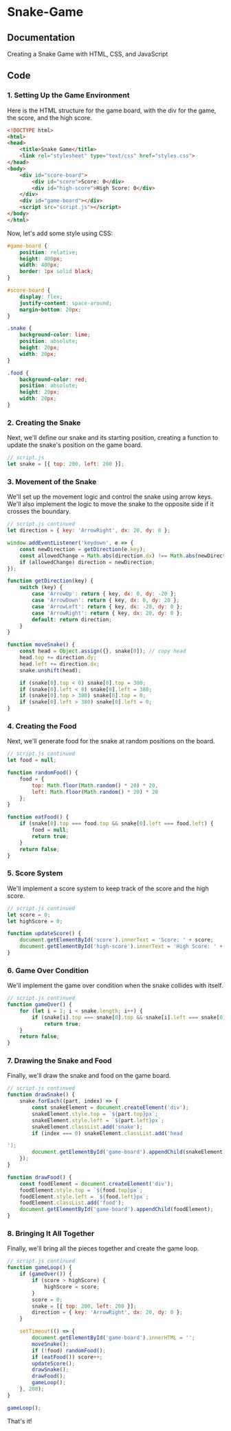 # Snake-Game


## Documentation

Creating a Snake Game with HTML, CSS, and JavaScript

## Code

### 1. Setting Up the Game Environment

Here is the HTML structure for the game board, 
with the div for the game, the score, and the high score.

```html
<!DOCTYPE html>
<html>
<head>
    <title>Snake Game</title>
    <link rel="stylesheet" type="text/css" href="styles.css">
</head>
<body>
    <div id="score-board">
        <div id="score">Score: 0</div>
        <div id="high-score">High Score: 0</div>
    </div>
    <div id="game-board"></div>
    <script src="script.js"></script>
</body>
</html>
```

Now, let's add some style using CSS:

```CSS
#game-board {
    position: relative;
    height: 400px;
    width: 400px;
    border: 1px solid black;
}

#score-board {
    display: flex;
    justify-content: space-around;
    margin-bottom: 20px;
}

.snake {
    background-color: lime;
    position: absolute;
    height: 20px;
    width: 20px;
}

.food {
    background-color: red;
    position: absolute;
    height: 20px;
    width: 20px;
}
```

### 2. Creating the Snake
Next, we'll define our snake and its starting position, 
creating a function to update the snake's position on the game board.

```JavaScript
// script.js
let snake = [{ top: 200, left: 200 }];
```

### 3. Movement of the Snake
We'll set up the movement logic and control the snake using arrow keys. 
We'll also implement the logic to move the snake to the opposite side 
if it crosses the boundary.

```JavaScript
// script.js continued
let direction = { key: 'ArrowRight', dx: 20, dy: 0 };

window.addEventListener('keydown', e => {
    const newDirection = getDirection(e.key);
    const allowedChange = Math.abs(direction.dx) !== Math.abs(newDirection.dx);
    if (allowedChange) direction = newDirection;
});

function getDirection(key) {
    switch (key) {
        case 'ArrowUp': return { key, dx: 0, dy: -20 };
        case 'ArrowDown': return { key, dx: 0, dy: 20 };
        case 'ArrowLeft': return { key, dx: -20, dy: 0 };
        case 'ArrowRight': return { key, dx: 20, dy: 0 };
        default: return direction;
    }
}

function moveSnake() {
    const head = Object.assign({}, snake[0]); // copy head
    head.top += direction.dy;
    head.left += direction.dx;
    snake.unshift(head);

    if (snake[0].top < 0) snake[0].top = 380;
    if (snake[0].left < 0) snake[0].left = 380;
    if (snake[0].top > 380) snake[0].top = 0;
    if (snake[0].left > 380) snake[0].left = 0;
}
```

### 4. Creating the Food
Next, we'll generate food for the snake at random positions on the board.

```JavaScript
// script.js continued
let food = null;

function randomFood() {
    food = {
        top: Math.floor(Math.random() * 20) * 20,
        left: Math.floor(Math.random() * 20) * 20
    };
}

function eatFood() {
    if (snake[0].top === food.top && snake[0].left === food.left) {
        food = null;
        return true;
    }
    return false;
}
```

### 5. Score System
We'll implement a score system to keep track of the score and the high score.

```JavaScript
// script.js continued
let score = 0;
let highScore = 0;

function updateScore() {
    document.getElementById('score').innerText = 'Score: ' + score;
    document.getElementById('high-score').innerText = 'High Score: ' + highScore;
}
```

### 6. Game Over Condition
We'll implement the game over condition when the snake collides with itself.

```JavaScript
// script.js continued
function gameOver() {
    for (let i = 1; i < snake.length; i++) {
        if (snake[i].top === snake[0].top && snake[i].left === snake[0].left)
            return true;
    }
    return false;
}
```

### 7. Drawing the Snake and Food
Finally, we'll draw the snake and food on the game board.

```JavaScript
// script.js continued
function drawSnake() {
    snake.forEach((part, index) => {
        const snakeElement = document.createElement('div');
        snakeElement.style.top = `${part.top}px`;
        snakeElement.style.left = `${part.left}px`;
        snakeElement.classList.add('snake');
        if (index === 0) snakeElement.classList.add('head

');
        document.getElementById('game-board').appendChild(snakeElement);
    });
}

function drawFood() {
    const foodElement = document.createElement('div');
    foodElement.style.top = `${food.top}px`;
    foodElement.style.left = `${food.left}px`;
    foodElement.classList.add('food');
    document.getElementById('game-board').appendChild(foodElement);
}
```

### 8. Bringing It All Together
Finally, we'll bring all the pieces together and create the game loop.

```JavaScript
// script.js continued
function gameLoop() {
    if (gameOver()) {
        if (score > highScore) {
            highScore = score;
        }
        score = 0;
        snake = [{ top: 200, left: 200 }];
        direction = { key: 'ArrowRight', dx: 20, dy: 0 };
    }

    setTimeout(() => {
        document.getElementById('game-board').innerHTML = '';
        moveSnake();
        if (!food) randomFood();
        if (eatFood()) score++;
        updateScore();
        drawSnake();
        drawFood();
        gameLoop();
    }, 200);
}

gameLoop();
```

That's it!






